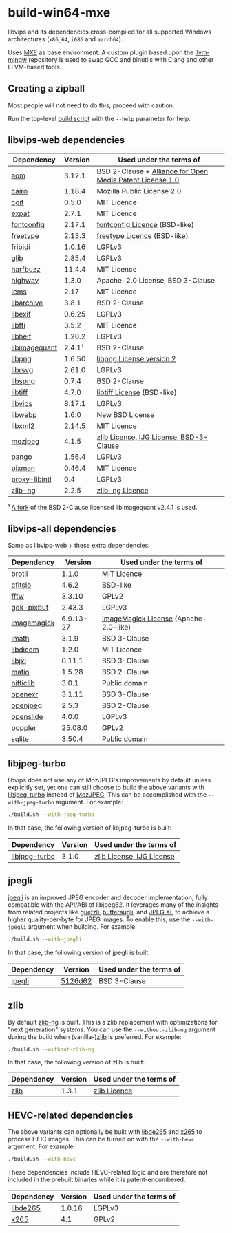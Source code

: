 # build-win64-mxe

libvips and its dependencies cross-compiled for all supported Windows architectures (`x86_64`,
`i686` and `aarch64`).

Uses [MXE](https://github.com/mxe/mxe) as base environment. A custom plugin based upon the
[llvm-mingw](https://github.com/mstorsjo/llvm-mingw) repository is used to swap GCC and binutils
with Clang and other LLVM-based tools.

## Creating a zipball

Most people will not need to do this; proceed with caution.

Run the top-level [build script](build.sh) with the `--help` parameter for help.

## libvips-web dependencies

| Dependency      | Version   | Used under the terms of                                      |
|-----------------|-----------|--------------------------------------------------------------|
| [aom]           | 3.12.1    | BSD 2-Clause + [Alliance for Open Media Patent License 1.0]  |
| [cairo]         | 1.18.4    | Mozilla Public License 2.0                                   |
| [cgif]          | 0.5.0     | MIT Licence                                                  |
| [expat]         | 2.7.1     | MIT Licence                                                  |
| [fontconfig]    | 2.17.1    | [fontconfig Licence] (BSD-like)                              |
| [freetype]      | 2.13.3    | [freetype Licence] (BSD-like)                                |
| [fribidi]       | 1.0.16    | LGPLv3                                                       |
| [glib]          | 2.85.4    | LGPLv3                                                       |
| [harfbuzz]      | 11.4.4    | MIT Licence                                                  |
| [highway]       | 1.3.0     | Apache-2.0 License, BSD 3-Clause                             |
| [lcms]          | 2.17      | MIT Licence                                                  |
| [libarchive]    | 3.8.1     | BSD 2-Clause                                                 |
| [libexif]       | 0.6.25    | LGPLv3                                                       |
| [libffi]        | 3.5.2     | MIT Licence                                                  |
| [libheif]       | 1.20.2    | LGPLv3                                                       |
| [libimagequant] | 2.4.1¹    | BSD 2-Clause                                                 |
| [libpng]        | 1.6.50    | [libpng License version 2]                                   |
| [librsvg]       | 2.61.0    | LGPLv3                                                       |
| [libspng]       | 0.7.4     | BSD 2-Clause                                                 |
| [libtiff]       | 4.7.0     | [libtiff License] (BSD-like)                                 |
| [libvips]       | 8.17.1    | LGPLv3                                                       |
| [libwebp]       | 1.6.0     | New BSD License                                              |
| [libxml2]       | 2.14.5    | MIT Licence                                                  |
| [mozjpeg]       | 4.1.5     | [zlib License, IJG License, BSD-3-Clause]                    |
| [pango]         | 1.56.4    | LGPLv3                                                       |
| [pixman]        | 0.46.4    | MIT Licence                                                  |
| [proxy-libintl] | 0.4       | LGPLv3                                                       |
| [zlib-ng]       | 2.2.5     | [zlib-ng Licence]                                            |

¹ [A fork](https://github.com/lovell/libimagequant) of the BSD 2-Clause licensed libimagequant v2.4.1 is used.  

[aom]: https://aomedia.googlesource.com/aom/
[Alliance for Open Media Patent License 1.0]: https://aomedia.org/license/patent-license/
[cairo]: https://gitlab.freedesktop.org/cairo/cairo
[cgif]: https://github.com/dloebl/cgif
[expat]: https://github.com/libexpat/libexpat
[fontconfig]: https://gitlab.freedesktop.org/fontconfig/fontconfig
[fontconfig Licence]: https://gitlab.freedesktop.org/fontconfig/fontconfig/blob/main/COPYING
[freetype]: https://gitlab.freedesktop.org/freetype/freetype
[freetype Licence]: https://gitlab.freedesktop.org/freetype/freetype/blob/master/docs/FTL.TXT
[fribidi]: https://github.com/fribidi/fribidi
[glib]: https://gitlab.gnome.org/GNOME/glib
[harfbuzz]: https://github.com/harfbuzz/harfbuzz
[highway]: https://github.com/google/highway
[lcms]: https://github.com/mm2/Little-CMS
[libarchive]: https://github.com/libarchive/libarchive
[libexif]: https://github.com/libexif/libexif
[libffi]: https://github.com/libffi/libffi
[libheif]: https://github.com/strukturag/libheif
[libimagequant]: https://github.com/lovell/libimagequant
[libpng]: https://github.com/pnggroup/libpng
[libpng License version 2]: https://github.com/pnggroup/libpng/blob/master/LICENSE
[librsvg]: https://gitlab.gnome.org/GNOME/librsvg
[libspng]: https://github.com/randy408/libspng
[libtiff]: https://gitlab.com/libtiff/libtiff
[libtiff License]: https://gitlab.com/libtiff/libtiff/blob/master/LICENSE.md
[libvips]: https://github.com/libvips/libvips
[libwebp]: https://github.com/webmproject/libwebp
[libxml2]: https://gitlab.gnome.org/GNOME/libxml2
[mozjpeg]: https://github.com/mozilla/mozjpeg
[zlib License, IJG License, BSD-3-Clause]: https://github.com/mozilla/mozjpeg/blob/master/LICENSE.md
[pango]: https://gitlab.gnome.org/GNOME/pango
[pixman]: https://gitlab.freedesktop.org/pixman/pixman
[proxy-libintl]: https://github.com/frida/proxy-libintl
[zlib-ng]: https://github.com/zlib-ng/zlib-ng
[zlib-ng Licence]: https://github.com/zlib-ng/zlib-ng/blob/develop/LICENSE.md

## libvips-all dependencies

Same as libvips-web + these extra dependencies:

| Dependency      | Version   | Used under the terms of                                      |
|-----------------|-----------|--------------------------------------------------------------|
| [brotli]        | 1.1.0     | MIT Licence                                                  |
| [cfitsio]       | 4.6.2     | BSD-like                                                     |
| [fftw]          | 3.3.10    | GPLv2                                                        |
| [gdk-pixbuf]    | 2.43.3    | LGPLv3                                                       |
| [imagemagick]   | 6.9.13-27 | [ImageMagick License] (Apache-2.0-like)                      |
| [imath]         | 3.1.9     | BSD 3-Clause                                                 |
| [libdicom]      | 1.2.0     | MIT Licence                                                  |
| [libjxl]        | 0.11.1    | BSD 3-Clause                                                 |
| [matio]         | 1.5.28    | BSD 2-Clause                                                 |
| [nifticlib]     | 3.0.1     | Public domain                                                |
| [openexr]       | 3.1.11    | BSD 3-Clause                                                 |
| [openjpeg]      | 2.5.3     | BSD 2-Clause                                                 |
| [openslide]     | 4.0.0     | LGPLv3                                                       |
| [poppler]       | 25.08.0   | GPLv2                                                        |
| [sqlite]        | 3.50.4    | Public domain                                                |

[brotli]: https://github.com/google/brotli
[cfitsio]: https://github.com/HEASARC/cfitsio
[fftw]: https://github.com/FFTW/fftw3
[gdk-pixbuf]: https://gitlab.gnome.org/GNOME/gdk-pixbuf
[imagemagick]: https://github.com/ImageMagick/ImageMagick6
[ImageMagick License]: https://github.com/ImageMagick/ImageMagick6/blob/main/LICENSE
[imath]: https://github.com/AcademySoftwareFoundation/Imath
[libdicom]: https://github.com/ImagingDataCommons/libdicom
[libjxl]: https://github.com/libjxl/libjxl
[matio]: https://github.com/tbeu/matio
[nifticlib]: https://github.com/NIFTI-Imaging/nifti_clib
[openexr]: https://github.com/AcademySoftwareFoundation/openexr
[openjpeg]: https://github.com/uclouvain/openjpeg
[openslide]: https://github.com/openslide/openslide
[poppler]: https://gitlab.freedesktop.org/poppler/poppler
[sqlite]: https://sqlite.org/

## libjpeg-turbo

libvips does not use any of MozJPEG's improvements by default unless explicitly set,
yet one can still choose to build the above variants with [libjpeg-turbo] instead of
[MozJPEG][mozjpeg]. This can be accomplished with the `--with-jpeg-turbo` argument.
For example:

```bash
./build.sh --with-jpeg-turbo
```

In that case, the following version of libjpeg-turbo is built:

| Dependency      | Version   | Used under the terms of                                      |
|-----------------|-----------|--------------------------------------------------------------|
| [libjpeg-turbo] | 3.1.0     | [zlib License, IJG License]                                  |

[libjpeg-turbo]: https://github.com/libjpeg-turbo/libjpeg-turbo
[zlib License, IJG License]: https://github.com/libjpeg-turbo/libjpeg-turbo/blob/main/LICENSE.md

## jpegli

[jpegli] is an improved JPEG encoder and decoder implementation, fully compatible with
the API/ABI of libjpeg62. It leverages many of the insights from related projects like
[guetzli](https://github.com/google/guetzli), [butteraugli](
https://github.com/google/butteraugli), and [JPEG XL][libjxl] to achieve a higher
quality-per-byte for JPEG images. To enable this, use the `--with-jpegli` argument when
building. For example:

```bash
./build.sh --with-jpegli
```

In that case, the following version of jpegli is built:

| Dependency      | Version   | Used under the terms of                                      |
|-----------------|-----------|--------------------------------------------------------------|
| [jpegli]        | [5126d62] | BSD 3-Clause                                                 |

[5126d62]: https://github.com/google/jpegli/commit/5126d62d24d368f0ceadd53454653edeb9086386

[jpegli]: https://github.com/google/jpegli

## zlib

By default [zlib-ng] is built. This is a zlib replacement with optimizations for
"next generation" systems. You can use the `--without-zlib-ng` argument during the
build when (vanilla-)[zlib] is preferred. For example:

```bash
./build.sh --without-zlib-ng
```

In that case, the following version of zlib is built:

| Dependency      | Version   | Used under the terms of                                      |
|-----------------|-----------|--------------------------------------------------------------|
| [zlib]          | 1.3.1     | [zlib Licence]                                               |

[zlib]: https://github.com/madler/zlib
[zlib Licence]: https://github.com/madler/zlib/blob/develop/LICENSE

## HEVC-related dependencies

The above variants can optionally be built with [libde265] and [x265] to process
HEIC images. This can be turned on with the `--with-hevc` argument. For example:

```bash
./build.sh --with-hevc
```

These dependencies include HEVC-related logic and are therefore not included in the
prebuilt binaries while it is patent-encumbered.

| Dependency      | Version   | Used under the terms of                                      |
|-----------------|-----------|--------------------------------------------------------------|
| [libde265]      | 1.0.16    | LGPLv3                                                       |
| [x265]          | 4.1       | GPLv2                                                        |

[libde265]: https://github.com/strukturag/libde265
[x265]: https://bitbucket.org/multicoreware/x265_git/wiki/Home
